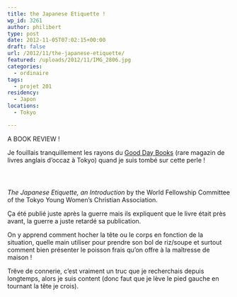 ```yaml
---
title: the Japanese Etiquette !
wp_id: 3261
author: philibert
type: post
date: 2012-11-05T07:02:15+00:00
draft: false
url: /2012/11/the-japanese-etiquette/
featured: /uploads/2012/11/IMG_2806.jpg
categories:
  - ordinaire
tags:
  - projet 201
residency:
  - Japon
locations:
  - Tokyo

---
```

A BOOK REVIEW !

Je fouillais tranquillement les rayons du [Good Day Books][1] (rare magazin de livres anglais d&rsquo;occaz à Tokyo) quand je suis tombé sur cette perle&nbsp;!

<div class="gallery-container">
  <div class="gallery">
    <figure class="image-frame portrait"> <img src="{{< aws >}}/uploads/2012/11/IMG_2806-650x870.jpg" alt="" /> </figure> <figure class="image-frame landscape"> <img src="{{< aws >}}/uploads/2012/11/IMG_2809-650x485.jpg" alt="" /> </figure> <figure class="image-frame landscape"> <img src="{{< aws >}}/uploads/2012/11/IMG_2807-650x485.jpg" alt="" /> </figure>
  </div>
</div>

_The Japanese Etiquette, an Introduction_ by the World Fellowship Committee of the Tokyo Young Women&rsquo;s Christian Association.

Ça été publié juste après la guerre mais ils expliquent que le livre était près avant, la guerre a juste retardé sa publication.

On y apprend comment hocher la tête ou le corps en fonction de la situation, quelle main utiliser pour prendre son bol de riz/soupe et surtout comment bien présenter le poisson frais qu&rsquo;on offre à la maîtresse de maison&nbsp;!

Trêve de connerie, c&rsquo;est vraiment un truc que je recherchais depuis longtemps, alors je suis content (donc faut que je lève le pied gauche en tournant la tête je crois).

 [1]: https://www.gooddaybooks.com/